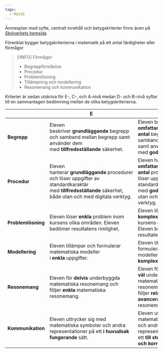 ```yaml
---
tags:
  - Mat2b
---
```

Ämnesplan med syfte, centralt innehåll och betygskriterier finns även på [Skolverkets hemsida](https://www.skolverket.se/undervisning/gymnasieskolan/laroplan-program-och-amnen-i-gymnasieskolan/gymnasieprogrammen/amne?url=907561864%2Fsyllabuscw%2Fjsp%2Fsubject.htm%3FsubjectCode%3DMAT%26version%3D11%26tos%3Dgy&sv.url=12.5dfee44715d35a5cdfa92a3)

Förenklat bygger betygskriterierna i matematik på ett antal färdigheter eller förmågor

>[!INFO] Förmågor
>- Begreppförståelse
>- Procedur
>- Problemlösning
>- Tillämpning och modellering
>- Resonemang och kommunikation

Kriterier är sedan utskriva för E-, C-, och A-nivå medan D- och B-nivå syftar till en sammantagen bedömning mellan de olika betygskriterierna.

|                    | E                                                                                                                                                             | C                                                                                                                                                     | A                                                                                                                                                                |
| ------------------ | ------------------------------------------------------------------------------------------------------------------------------------------------------------- | ----------------------------------------------------------------------------------------------------------------------------------------------------- | ---------------------------------------------------------------------------------------------------------------------------------------------------------------- |
| **Begrepp**        | Eleven beskriver **grundläggande** begrepp och samband mellan begrepp samt använder dem med **tillfredsställande** säkerhet.                                  | Eleven beskriver **ett omfattande antal** begrepp och samband mellan begrepp samt använder dem med **god** säkerhet.                                  | Eleven beskriver **ett omfattande antal** begrepp och samband mellan begrepp samt använder dem med **mycket god** säkerhet.                                      |
| **Procedur**       | Eleven hanterar **grundläggande** procedurer och löser uppgifter av standardkaraktär med **tillfredsställande** säkerhet, både utan och med digitala verktyg. | Eleven hanterar **ett omfattande antal** procedurer och löser uppgifter av standardkaraktär med **god** säkerhet, både utan och med digitala verktyg. | Eleven hanterar **ett omfattande antal** procedurer och löser uppgifter av standardkaraktär med **mycket** **god** säkerhet, både utan och med digitala verktyg. |
| **Problemlösning** | Eleven löser **enkla** problem inom kursens olika områden. Eleven bedömer resultatens rimlighet.                                                              | Eleven löser **relativt komplexa** problem inom kursens olika områden. Eleven bedömer resultatens rimlighet.                                          | Eleven löser **komplexa** problem inom kursens olika områden. Eleven bedömer resultatens rimlighet.                                                              |
| **Modellering**    | Eleven tillämpar och formulerar matematiska modeller i **enkla** uppgifter.                                                                                   | Eleven tillämpar och formulerar matematiska modeller i **relativt komplexa** uppgifter.                                                               | Eleven tillämpar och formulerar matematiska modeller i **komplexa** uppgifter.                                                                                   |
| **Resonemang**     | Eleven för **delvis** underbyggda matematiska resonemang och följer **enkla** matematiska resonemang.                                                         | Eleven för **relativt väl** underbyggda matematiska resonemang och följer **relativt avancerade** matematiska resonemang.                             | Eleven för **väl** underbyggda matematiska resonemang och följer **avancerade** matematiska resonemang.                                                          |
| **Kommunikation**  | Eleven uttrycker sig med matematiska symboler och andra representationer på ett **i huvudsak fungerande** sätt.                                               | Eleven uttrycker sig med matematiska symboler och andra representationer på ett **till stor del tydligt och korrekt** sätt.                           | Eleven uttrycker sig med matematiska symboler och andra representationer på ett **tydligt och korrekt** sätt.                                                    |


























